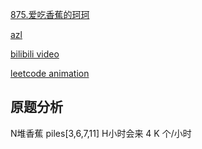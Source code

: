 [875.爱吃香蕉的珂珂](https://leetcode-cn.com/problems/koko-eating-bananas/)

[azl](https://github.com/azl397985856/leetcode/blob/master/problems/875.koko-eating-bananas.md)

[bilibili video]()

[leetcode animation](https://github.com/MisterBooo/LeetCodeAnimation)

## 原题分析
  N堆香蕉 piles[3,6,7,11]
  H小时会来 4
  K 个/小时